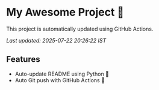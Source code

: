 # My Awesome Project 🚀

This project is automatically updated using GitHub Actions.

_Last updated: 2025-07-22 20:26:22 IST_

## Features
- Auto-update README using Python 🐍
- Auto Git push with GitHub Actions 🤖
